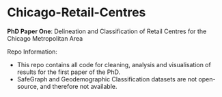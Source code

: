 # Chicago-Retail-Centres

**PhD Paper One**: Delineation and Classification of Retail Centres for the Chicago Metropolitan Area

Repo Information:
- This repo contains all code for cleaning, analysis and visualisation of results for the first paper of the PhD.
- SafeGraph and Geodemographic Classification datasets are not open-source, and therefore not available.
